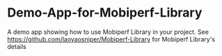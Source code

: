 Demo-App-for-Mobiperf-Library
=============================

A demo app showing how to use Mobiperf Library in your project. See https://github.com/laoyaosniper/Mobiperf-Library for Mobiperf Library's details

